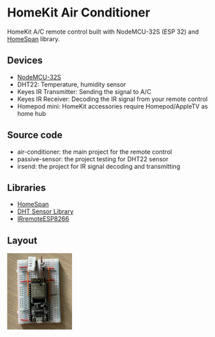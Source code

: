  # HomeKit Air Conditioner

HomeKit A/C remote control built with NodeMCU-32S (ESP 32) and [HomeSpan](https://github.com/HomeSpan/HomeSpan) library.


## Devices

- [NodeMCU-32S](https://docs.ai-thinker.com/esp32/boards/nodemcu_32s)
- DHT22: Temperature, humidity sensor
- Keyes IR Transmitter: Sending the signal to A/C
- Keyes IR Receiver: Decoding the IR signal from your remote control
- Homepod mini: HomeKit accessories require Homepod/AppleTV as home hub


## Source code

- air-conditioner: the main project for the remote control
- passive-sensor: the project testing for DHT22 sensor
- irsend: the project for IR signal decoding and transmitting


## Libraries

- [HomeSpan](https://github.com/HomeSpan/HomeSpan)
- [DHT Sensor Library](https://github.com/adafruit/DHT-sensor-library)
- [IRremoteESP8266](https://github.com/crankyoldgit/IRremoteESP8266)


## Layout

<img src="img/IMG_5974.jpg" alt="layout" style="width:30%;" />
